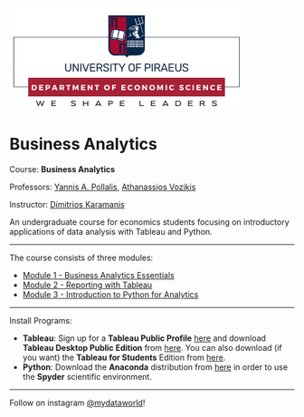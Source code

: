 <img src="images/unipi_logo.png">

# Business Analytics

<!-- Economics Department, University of Piraeus, 18534 Piraeus, Greece -->

Course: **Business Analytics**

Professors: [Yannis A. Pollalis](https://www.unipi.gr/unipi/en/yannis.html), [Athanassios Vozikis](https://www.unipi.gr/unipi/en/avozik.html)

Instructor: [Dimitrios Karamanis](https://www.linkedin.com/in/dimitrios-karamanis/)


An undergraduate course for economics students focusing on introductory applications of data analysis with Tableau and Python.

------------------------------------------------------------------------------------------------------------------------
The course consists of three modules:
- [Module 1 - Business Analytics Essentials](https://github.com/karajimys/BusinessAnalytics/tree/main/Module%201%20-%20Business%20Analytics%20Essentials)
- [Module 2 - Reporting with Tableau](https://github.com/karajimys/BusinessAnalytics/tree/main/Module%202%20-%20Reporting%20with%20Tableau)
- [Module 3 - Introduction to Python for Analytics](https://github.com/karajimys/BusinessAnalytics/tree/main/Module%203%20-%20Introduction%20to%20Python%20for%20Analytics)
------------------------------------------------------------------------------------------------------------------------
Install Programs:

- **Tableau**: Sign up for a **Tableau Public Profile** [here](https://public.tableau.com/app/discover) and download **Tableau Desktop Public Edition** from [here](https://www.tableau.com/products/public/download). You can also download (if you want) the **Tableau for Students** Edition from [here](https://www.tableau.com/academic/students).
- **Python**: Download the **Anaconda** distribution from [here](https://www.anaconda.com/products/distribution) in order to use the **Spyder** scientific environment. 

------------------------------------------------------------------------------------------------------------------------
Follow on instagram [@mydataworld](https://www.instagram.com/mydataworld/?hl=en)!



